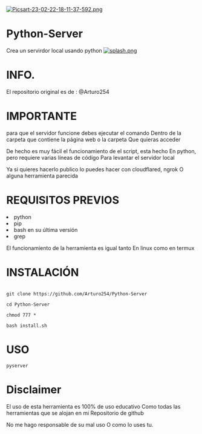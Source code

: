 [![Picsart-23-02-22-18-11-37-592.png](https://i.postimg.cc/cJbGqsDC/Picsart-23-02-22-18-11-37-592.png)](https://postimg.cc/JyZ2ZWCC)

# Python-Server
Crea un servirdor local usando python
[![splash.png](https://i.postimg.cc/pdpX5c49/splash.png)](https://postimg.cc/t1GHLkXy)

# INFO. 

El repositorio original es de : @Arturo254 



# IMPORTANTE

para que el servidor funcione debes ejecutar el comando
Dentro de la carpeta que contiene la página web  o la carpeta
Que quieras acceder

De hecho es muy fácil el funcionamiento de el script, esta hecho
En python, pero requiere varias líneas de código
Para levantar el servidor local

Ya si quieres hacerlo publico lo puedes hacer con cloudflared, ngrok
O alguna herramienta parecida


# REQUISITOS PREVIOS

<li> python
<li> pip
<li> bash en su última versión
<li> grep

El funcionamiento de la herramienta es igual tanto
En linux como en termux

# INSTALACIÓN


```

git clone https://github.com/Arturo254/Python-Server

cd Python-Server

chmod 777 *

bash install.sh

``` 


# USO 
```
pyserver 

``` 

# Disclaimer 

El uso de esta herramienta es 100% de uso educativo
Como todas las herramientas que se alojan en mi
Repositorio de github

No me hago responsable de su mal uso
O como lo uses tu. 
